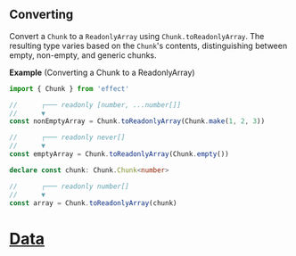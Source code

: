 ## Converting

Convert a `Chunk` to a `ReadonlyArray` using `Chunk.toReadonlyArray`. The resulting type varies based on the `Chunk`'s contents, distinguishing between empty, non-empty, and generic chunks.

**Example** (Converting a Chunk to a ReadonlyArray)

```ts twoslash
import { Chunk } from 'effect'

//      ┌─── readonly [number, ...number[]]
//      ▼
const nonEmptyArray = Chunk.toReadonlyArray(Chunk.make(1, 2, 3))

//      ┌─── readonly never[]
//      ▼
const emptyArray = Chunk.toReadonlyArray(Chunk.empty())

declare const chunk: Chunk.Chunk<number>

//      ┌─── readonly number[]
//      ▼
const array = Chunk.toReadonlyArray(chunk)
```

# [Data](https://effect.website/docs/data-types/data/)
